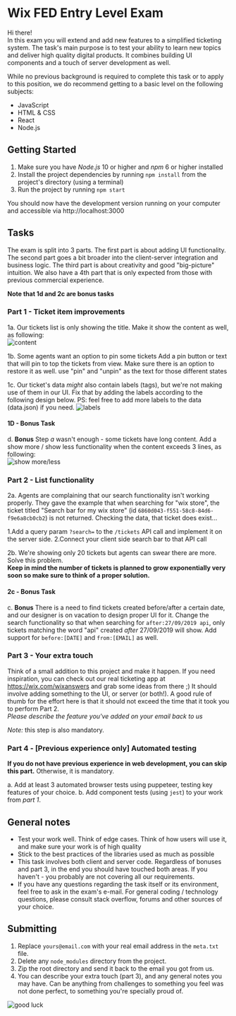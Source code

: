 <!-- npm install --save-dev webpack-bundle-analyzer -->

# Wix FED Entry Level Exam

Hi there!  
In this exam you will extend and add new features to a simplified ticketing system.
The task's main purpose is to test your ability to learn new topics and deliver high quality digital products. It combines building UI components and a touch of server development as well.

While no previous background is required to complete this task or to apply to this position, we do recommend getting to a basic level on the following subjects:
- JavaScript
- HTML & CSS
- React
- Node.js

## Getting Started
1. Make sure you have *Node.js* 10 or higher and *npm* 6 or higher installed
2. Install the project dependencies by running `npm install` from the project's directory (using a terminal)
3. Run the project by running `npm start`

You should now have the development version running on your computer and accessible via http://localhost:3000

## Tasks

The exam is split into 3 parts. The first part is about adding UI functionality. The second part goes a bit broader into the client-server integration and business logic.
The third part is about creativity and good "big-picture" intuition. 
We also have a 4th part that is only expected from those with previous commercial experience.

**Note that 1d and 2c are bonus tasks**

### Part 1 - Ticket item improvements

1a. Our tickets list is only showing the title. Make it show the content as well, as following:  
![content](https://d2x3xhvgiqkx42.cloudfront.net/3d412e82-d97e-487e-b1a3-41a6bd24a05b/b9bd9ddb-c0bf-4b55-888e-747f0d6524c8/2019/09/27/6fec98b0-c9cd-4583-ac9f-eaf8983c4061/6043b7ba-e795-4807-8aca-9f693c0450eb.png)  

1b.
Some agents want an option to pin some tickets
Add a pin button or text that will pin to top the tickets from view. Make sure there is an option to restore it as well.
use "pin" and "unpin" as the text for those different states


1c.
 Our ticket's data *might* also contain labels (tags), but we're not making use of them in our UI.
 Fix that by adding the labels according to the following design below.
 PS: feel free to add more labels to the data (data.json) if you need.
![labels](https://d2x3xhvgiqkx42.cloudfront.net/3d412e82-d97e-487e-b1a3-41a6bd24a05b/b9bd9ddb-c0bf-4b55-888e-747f0d6524c8/2019/09/27/6d307660-953a-4e00-a28d-ffbc48e68fb8/5d422571-d37c-4890-9837-4f786f1e5e10.png)


#### 1D - Bonus Task
d. **Bonus** Step *a* wasn't enough - some tickets have long content. Add a show more / show less functionality when the content exceeds 3 lines, as following:  
![show more/less](https://d2x3xhvgiqkx42.cloudfront.net/3d412e82-d97e-487e-b1a3-41a6bd24a05b/b9bd9ddb-c0bf-4b55-888e-747f0d6524c8/2019/09/27/fd41c164-d566-471e-9723-e785b313845a/738cbaa0-93e8-4f02-861d-6fab92c608bd.gif)  
 

### Part 2 - List functionality

2a. 
 Agents are complaining that our search functionality isn't working properly.
They gave the example that when searching for "wix store", the ticket titled "Search bar for my wix store" (id `6860d043-f551-58c8-84d6-f9e6a8cb0cb2`) is not returned.
Checking the data, that ticket does exist...

1.Add a query param `?search=` to the `/tickets` API call and implement it on the server side.
2.Connect your client side search bar to that API call


2b. We're showing only 20 tickets but agents can swear there are more. Solve this problem.  
**Keep in mind the number of tickets is planned to grow exponentially very soon so make sure to think of a proper solution.**

#### 2c - Bonus Task 
c. **Bonus** There is a need to find tickets created before/after a certain date, and our designer is on vacation to design proper UI for it. Change the search functionality so that when searching for `after:27/09/2019 api`, only tickets matching the word "api" created *after* 27/09/2019 will show. Add support for `before:[DATE]` and `from:[EMAIL]` as well.  


### Part 3 - Your extra touch
Think of a small addition to this project and make it happen. If you need inspiration, you can check out our real ticketing app at https://wix.com/wixanswers and grab some ideas from there ;)
It should involve adding something to the UI, or server (or both!).
A good rule of thumb for the effort here is that it should not exceed the time that it took you to perform Part 2.  
*Please describe the feature you've added on your email back to us*

*Note:* this step is also mandatory.  

### Part 4 - [Previous experience only] Automated testing
**If you do not have previous experience in web development, you can skip this part.**
Otherwise, it is mandatory. 

a. Add at least 3 automated browser tests using puppeteer, testing key features of your choice.
b. Add component tests (using `jest`) to your work from *part 1*.


## General notes
- Test your work well. Think of edge cases. Think of how users will use it, and make sure your work is of high quality
- Stick to the best practices of the libraries used as much as possible
- This task involves both client and server code. Regardless of bonuses and part 3, in the end you should have touched both areas. If you haven't - you probably are not covering all our requirements.
- If you have any questions regarding the task itself or its environment, feel free to ask in the exam's e-mail. For general coding / technology questions, please consult stack overflow, forums and other sources of your choice.


## Submitting

1. Replace `yours@email.com` with your real email address in the `meta.txt` file.
2. Delete any `node_modules` directory from the project.
3. Zip the root directory and send it back to the email you got from us. 
4. You can describe your extra touch (part 3), and any general notes you may have.
   Can be anything from challenges to something you feel was not done perfect,
   to something you're specially proud of.

![good luck](https://media.giphy.com/media/12XDYvMJNcmLgQ/giphy.gif)

